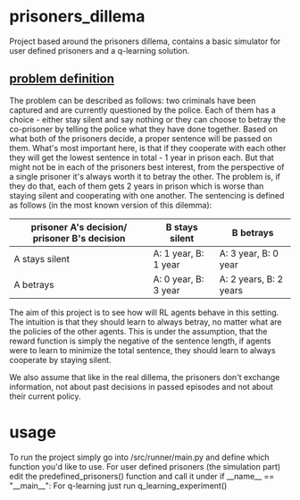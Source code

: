 # prisoners_dillema
Project based around the prisoners dillema, contains a basic simulator for user defined prisoners and a q-learning solution.

## [problem definition](https://en.wikipedia.org/wiki/Prisoner%27s_dilemma)

The problem can be described as follows: two criminals have been captured and are currently questioned by the police. Each of them has a choice - either stay silent and say nothing or they can choose to betray the co-prisoner by telling the police what they have done together. Based on what both of the prisoners decide, a proper sentence will be passed on them. What's most important here, is that if they cooperate with each other they will get the lowest sentence in total - 1 year in prison each. But that might not be in each of the prisoners best interest, from the perspective of a single prisoner it's always worth it to betray the other. The problem is, if they do that, each of them gets 2 years in prison which is worse than staying silent and cooperating with one another. The sentencing is defined as follows (in the most known version of this dilemma):

| prisoner A's decision/ prisoner B's decision | B stays silent | B betrays |
|----------------------------------------------| ------------- | ------ |
| A stays silent | A: 1 year, B: 1 year | A: 3 year, B: 0 year |
| A betrays | A: 0 year, B: 3 year | A: 2 years, B: 2 years |

The aim of this project is to see how will RL agents behave in this setting. The intuition is that they should learn to always betray, no matter what are the policies of the other agents. This is under the assumption, that the reward function is simply the negative of the sentence length, if agents were to learn to minimize the total sentence, they should learn to always cooperate by staying silent.

We also assume that like in the real dillema, the prisoners don't exchange information, not about past decisions in passed episodes and not about their current policy.

# usage
To run the project simply go into /src/runner/main.py and define which function you'd like to use.
For user defined prisoners (the simulation part) edit the predefined_prisoners() function and call it under if \_\_name\_\_ == "\_\_main\_\_":
For q-learning just run q_learning_experiment()
